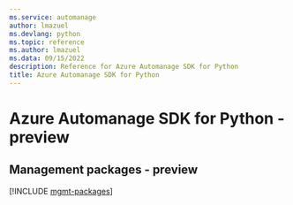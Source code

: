 ```yaml
---
ms.service: automanage
author: lmazuel
ms.devlang: python
ms.topic: reference
ms.author: lmazuel
ms.data: 09/15/2022
description: Reference for Azure Automanage SDK for Python
title: Azure Automanage SDK for Python
---
```

# Azure Automanage SDK for Python - preview

## Management packages - preview
[!INCLUDE [mgmt-packages](automanage-mgmt-index.md)]